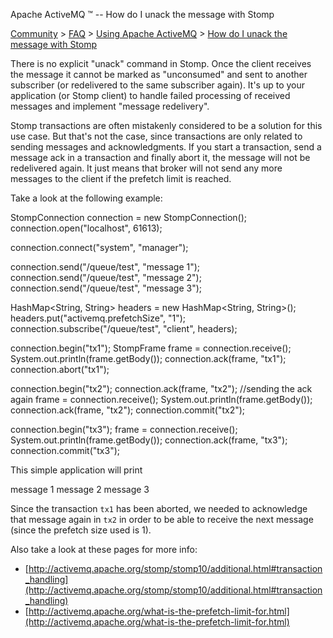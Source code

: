 Apache ActiveMQ ™ -- How do I unack the message with Stomp 

[Community](community.html) > [FAQ](faq.html) > [Using Apache ActiveMQ](using-apache-activemq.html) > [How do I unack the message with Stomp](how-do-i-unack-the-message-with-stomp.html)


There is no explicit "unack" command in Stomp. Once the client receives the message it cannot be marked as "unconsumed" and sent to another subscriber (or redelivered to the same subscriber again). It's up to your application (or Stomp client) to handle failed processing of received messages and implement "message redelivery".

Stomp transactions are often mistakenly considered to be a solution for this use case. But that's not the case, since transactions are only related to sending messages and acknowledgments. If you start a transaction, send a message ack in a transaction and finally abort it, the message will not be redelivered again. It just means that broker will not send any more messages to the client if the prefetch limit is reached.

Take a look at the following example:

StompConnection connection = new StompConnection();
connection.open("localhost", 61613);
		
connection.connect("system", "manager");
		
connection.send("/queue/test", "message 1");
connection.send("/queue/test", "message 2");
connection.send("/queue/test", "message 3");
		
HashMap<String, String> headers = new HashMap<String, String>();
headers.put("activemq.prefetchSize", "1");
connection.subscribe("/queue/test", "client", headers);
		
connection.begin("tx1");
StompFrame frame = connection.receive();
System.out.println(frame.getBody());
connection.ack(frame, "tx1");
connection.abort("tx1");
		
connection.begin("tx2");
connection.ack(frame, "tx2");        //sending the ack again
frame = connection.receive();
System.out.println(frame.getBody());
connection.ack(frame, "tx2");
connection.commit("tx2");
		
connection.begin("tx3");
frame = connection.receive();
System.out.println(frame.getBody());
connection.ack(frame, "tx3");
connection.commit("tx3");

This simple application will print

message 1
message 2
message 3

Since the transaction `tx1` has been aborted, we needed to acknowledge that message again in `tx2` in order to be able to receive the next message (since the prefetch size used is 1).

Also take a look at these pages for more info:

*   [http://activemq.apache.org/stomp/stomp10/additional.html#transaction_handling](http://activemq.apache.org/stomp/stomp10/additional.html#transaction_handling)
*   [http://activemq.apache.org/what-is-the-prefetch-limit-for.html](http://activemq.apache.org/what-is-the-prefetch-limit-for.html)

